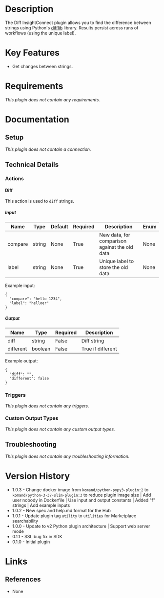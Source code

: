 # Description

The Diff InsightConnect plugin allows you to find the difference between strings using Python's [difflib](https://docs.python.org/3/library/difflib.html) library.
Results persist across runs of workflows (using the unique label).

# Key Features

* Get changes between strings.

# Requirements

_This plugin does not contain any requirements._

# Documentation

## Setup

_This plugin does not contain a connection._

## Technical Details

### Actions

#### Diff

This action is used to `diff` strings.

##### Input

|Name|Type|Default|Required|Description|Enum|
|----|----|-------|--------|-----------|----|
|compare|string|None|True|New data, for comparison against the old data|None|
|label|string|None|True|Unique label to store the old data|None|

Example input:

```
{
  "compare": "hello 1234",
  "label": "helloer"
}

```

##### Output

|Name|Type|Required|Description|
|----|----|--------|-----------|
|diff|string|False|Diff string|
|different|boolean|False|True if different|

Example output:

```
{
  "diff": "",
  "different": false
}

```

### Triggers

_This plugin does not contain any triggers._

### Custom Output Types

_This plugin does not contain any custom output types._

## Troubleshooting

_This plugin does not contain any troubleshooting information._

# Version History

* 1.0.3 - Change docker image from `komand/python-pypy3-plugin:2` to `komand/python-3-37-slim-plugin:3` to reduce plugin image size | Add user nobody in Dockerfile | Use input and output constants | Added "f" strings | Add example inputs
* 1.0.2 - New spec and help.md format for the Hub
* 1.0.1 - Update plugin tag `utility` to `utilities` for Marketplace searchability
* 1.0.0 - Update to v2 Python plugin architecture | Support web server mode
* 0.1.1 - SSL bug fix in SDK
* 0.1.0 - Initial plugin

# Links

## References

* None

